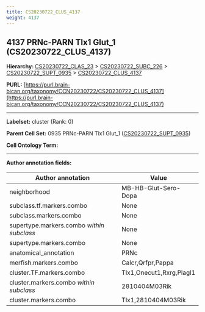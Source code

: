 ```yaml
---
title: CS20230722_CLUS_4137
weight: 4137
---
```

## 4137 PRNc-PARN Tlx1 Glut_1 (CS20230722_CLUS_4137)
<b>Hierarchy: </b>
[CS20230722_CLAS_23](../CS20230722_CLAS_23) >
[CS20230722_SUBC_226](../CS20230722_SUBC_226) >
[CS20230722_SUPT_0935](../CS20230722_SUPT_0935) >
[CS20230722_CLUS_4137](../CS20230722_CLUS_4137)

**PURL:** [https://purl.brain-bican.org/taxonomy/CCN20230722/CS20230722_CLUS_4137](https://purl.brain-bican.org/taxonomy/CCN20230722/CS20230722_CLUS_4137)

---


**Labelset:** cluster (Rank: 0)

**Parent Cell Set:** 0935 PRNc-PARN Tlx1 Glut_1 ([CS20230722_SUPT_0935](../CS20230722_SUPT_0935))



**Cell Ontology Term:** 

[MARKER GENES.]: #


---

[TRANSFERRED ANNOTATIONS.]: #


[AUTHOR ANNOTATION FIELDS.]: #


**Author annotation fields:**

| Author annotation | Value |
|-------------------|-------|
|neighborhood|MB-HB-Glut-Sero-Dopa|
|subclass.tf.markers.combo|None|
|subclass.markers.combo|None|
|supertype.markers.combo _within subclass_|None|
|supertype.markers.combo|None|
|anatomical_annotation|PRNc|
|merfish.markers.combo|Calcr,Qrfpr,Pappa|
|cluster.TF.markers.combo|Tlx1,Onecut1,Rxrg,Plagl1|
|cluster.markers.combo _within subclass_|2810404M03Rik|
|cluster.markers.combo|Tlx1,2810404M03Rik|
